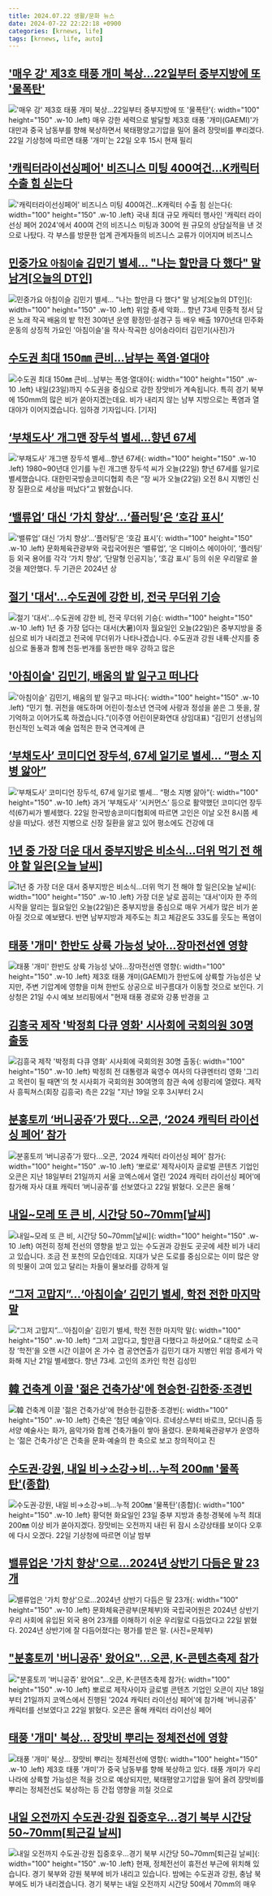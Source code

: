 ```yaml
---
title: 2024.07.22 생활/문화 뉴스
date: 2024-07-22 22:22:18 +0900
categories: [krnews, life]
tags: [krnews, life, auto]
---
```

## ['매우 강' 제3호 태풍 개미 북상…22일부터 중부지방에 또 '물폭탄'](https://n.news.naver.com/mnews/article/087/0001057238)

!['매우 강' 제3호 태풍 개미 북상…22일부터 중부지방에 또 '물폭탄'](https://mimgnews.pstatic.net/image/origin/087/2024/07/21/1057238.jpg?type=nf220_150){: width="100" height="150" .w-10 .left}
매우 강한 세력으로 발달할 제3호 태풍 '개미(GAEMI)'가 대만과 중국 남동부를 향해 북상하면서 북태평양고기압을 밀어 올려 장맛비를 뿌리겠다. 22일 기상청에 따르면 태풍 '개미'는 22일 오후 15시 현재 필리

## ['캐릭터라이선싱페어' 비즈니스 미팅 400여건…K캐릭터 수출 힘 싣는다](https://n.news.naver.com/mnews/article/030/0003225517)

!['캐릭터라이선싱페어' 비즈니스 미팅 400여건…K캐릭터 수출 힘 싣는다](https://mimgnews.pstatic.net/image/origin/030/2024/07/22/3225517.jpg?type=nf220_150){: width="100" height="150" .w-10 .left}
국내 최대 규모 캐릭터 행사인 '캐릭터 라이선싱 페어 2024'에서 400여 건의 비즈니스 미팅과 300억 원 규모의 상담실적을 낸 것으로 나탔다. 각 부스를 방문한 업계 관계자들의 비즈니스 교류가 이어지며 비즈니스

## [민중가요 `아침이슬` 김민기 별세… "나는 할만큼 다 했다" 말 남겨[오늘의 DT인]](https://n.news.naver.com/mnews/article/029/0002889575)

![민중가요 `아침이슬` 김민기 별세… "나는 할만큼 다 했다" 말 남겨[오늘의 DT인]](https://mimgnews.pstatic.net/image/origin/029/2024/07/22/2889575.jpg?type=nf220_150){: width="100" height="150" .w-10 .left}
위암 증세 악화… 향년 73세 민중적 정서 담은 노래 작곡 배움의 밭 학전 30여년 운영 황정민·설경구 등 배우 배출 1970년대 민주화 운동의 상징적 가요인 '아침이슬'을 작사·작곡한 싱어송라이터 김민기(사진)가

## [수도권 최대 150㎜ 큰비…남부는 폭염·열대야](https://n.news.naver.com/mnews/article/422/0000672231)

![수도권 최대 150㎜ 큰비…남부는 폭염·열대야](https://mimgnews.pstatic.net/image/origin/422/2024/07/22/672231.jpg?type=nf220_150){: width="100" height="150" .w-10 .left}
내일(23일)까지 수도권을 중심으로 강한 장맛비가 계속됩니다. 특히 경기 북부에 150mm의 많은 비가 쏟아지겠는데요. 비가 내리지 않는 남부 지방으로는 폭염과 열대야가 이어지겠습니다. 임하경 기자입니다. [기자]

## [‘부채도사’ 개그맨 장두석 별세…향년 67세](https://n.news.naver.com/mnews/article/056/0011766729)

![‘부채도사’ 개그맨 장두석 별세…향년 67세](https://mimgnews.pstatic.net/image/origin/056/2024/07/22/11766729.jpg?type=nf220_150){: width="100" height="150" .w-10 .left}
1980~90년대 인기를 누린 개그맨 장두석 씨가 오늘(22일) 향년 67세를 일기로 별세했습니다. 대한민국방송코미디협회 측은 “장 씨가 오늘(22일) 오전 8시 지병인 신장 질환으로 세상을 떠났다”고 밝혔습니다.

## [‘밸류업’ 대신 ‘가치 향상’…‘플러팅’은 ‘호감 표시’](https://n.news.naver.com/mnews/article/016/0002338774)

![‘밸류업’ 대신 ‘가치 향상’…‘플러팅’은 ‘호감 표시’](https://mimgnews.pstatic.net/image/origin/016/2024/07/22/2338774.jpg?type=nf220_150){: width="100" height="150" .w-10 .left}
문화체육관광부와 국립국어원은 ‘밸류업’, ‘온 디바이스 에이아이’, ‘플러팅’ 등 외국 용어를 각각 ‘가치 향상’, ‘단말형 인공지능’, ‘호감 표시’ 등의 쉬운 우리말로 쓸 것을 제안했다. 두 기관은 2024년 상

## [절기 '대서'…수도권에 강한 비, 전국 무더위 기승](https://n.news.naver.com/mnews/article/057/0001831109)

![절기 '대서'…수도권에 강한 비, 전국 무더위 기승](https://mimgnews.pstatic.net/image/origin/057/2024/07/22/1831109.jpg?type=nf220_150){: width="100" height="150" .w-10 .left}
1년 중 가장 덥다는 대서(大暑)이자 월요일인 오늘(22일)은 중부지방을 중심으로 비가 내리겠고 전국에 무더위가 나타나겠습니다. 수도권과 강원 내륙·산지를 중심으로 돌풍과 함께 천둥·번개를 동반한 매우 강하고 많은

## ['아침이슬' 김민기, 배움의 밭 일구고 떠나다](https://n.news.naver.com/mnews/article/015/0005012939)

!['아침이슬' 김민기, 배움의 밭 일구고 떠나다](https://mimgnews.pstatic.net/image/origin/015/2024/07/22/5012939.jpg?type=nf220_150){: width="100" height="150" .w-10 .left}
“민기 형. 귀천을 애도하며 어린이·청소년 연극에 사랑과 정성을 쏟은 그 뜻을, 잘 기억하고 이어가도록 하겠습니다.”(이주영 어린이문화연대 상임대표) “김민기 선생님의 헌신적인 노력과 예술 업적은 한국 연극계에 큰

## [‘부채도사’ 코미디언 장두석, 67세 일기로 별세… “평소 지병 앓아”](https://n.news.naver.com/mnews/article/023/0003847759)

![‘부채도사’ 코미디언 장두석, 67세 일기로 별세… “평소 지병 앓아”](https://mimgnews.pstatic.net/image/origin/023/2024/07/22/3847759.jpg?type=nf220_150){: width="100" height="150" .w-10 .left}
과거 ‘부채도사’ ‘시커먼스’ 등으로 활약했던 코미디언 장두석(67)씨가 별세했다. 22일 한국방송코미디협회에 따르면 고인은 이날 오전 8시쯤 세상을 떠났다. 생전 지병으로 신장 질환을 앓고 있어 평소에도 건강에 대

## [1년 중 가장 더운 대서 중부지방은 비소식...더위 먹기 전 해야 할 일은[오늘 날씨]](https://n.news.naver.com/mnews/article/119/0002853152)

![1년 중 가장 더운 대서 중부지방은 비소식...더위 먹기 전 해야 할 일은[오늘 날씨]](https://mimgnews.pstatic.net/image/origin/119/2024/07/22/2853152.jpg?type=nf220_150){: width="100" height="150" .w-10 .left}
가장 더운 날로 꼽히는 '대서'이자 한 주의 시작을 알리는 월요일인 오늘(22일)은 중부지방을 중심으로 매우 거세가 많은 비가 쏟아질 것으로 예보됐다. 반면 남부지방과 제주도는 최고 체감온도 33도를 웃도는 폭염이

## [태풍 '개미' 한반도 상륙 가능성 낮아…장마전선엔 영향](https://n.news.naver.com/mnews/article/079/0003918475)

![태풍 '개미' 한반도 상륙 가능성 낮아…장마전선엔 영향](https://mimgnews.pstatic.net/image/origin/079/2024/07/21/3918475.jpg?type=nf220_150){: width="100" height="150" .w-10 .left}
제3호 태풍 개미(GAEMI)가 한반도에 상륙할 가능성은 낮지만, 주변 기압계에 영향을 미쳐 한반도 상공으로 비구름대가 이동할 것으로 보인다. 기상청은 21일 수시 예보 브리핑에서 "현재 태풍 경로와 강풍 반경을 고

## [김흥국 제작 '박정희 다큐 영화' 시사회에 국회의원 30명 출동](https://n.news.naver.com/mnews/article/015/0005012770)

![김흥국 제작 '박정희 다큐 영화' 시사회에 국회의원 30명 출동](https://mimgnews.pstatic.net/image/origin/015/2024/07/22/5012770.jpg?type=nf220_150){: width="100" height="150" .w-10 .left}
박정희 전 대통령과 육영수 여사의 다큐멘터리 영화 '그리고 목련이 필 때면'의 첫 시사회가 국회의원 30여명의 참관 속에 성황리에 열렸다. 제작사 흥픽쳐스(회장 김흥국) 측은 22일 "지난 19일 오후 3시부터 2시

## [분홍토끼 ‘버니공쥬’가 떴다...오콘, ‘2024 캐릭터 라이선싱 페어’ 참가](https://n.news.naver.com/mnews/article/009/0005338556)

![분홍토끼 ‘버니공쥬’가 떴다...오콘, ‘2024 캐릭터 라이선싱 페어’ 참가](https://mimgnews.pstatic.net/image/origin/009/2024/07/22/5338556.jpg?type=nf220_150){: width="100" height="150" .w-10 .left}
‘뽀로로’ 제작사이자 글로벌 콘텐츠 기업인 오콘은 지난 18일부터 21일까지 서울 코엑스에서 열린 ‘2024 캐릭터 라이선싱 페어’에 참가해 자사 대표 캐릭터 ‘버니공쥬’를 선보였다고 22일 밝혔다. 오콘은 올해 ‘

## [내일~모레 또 큰 비, 시간당 50~70mm[날씨]](https://n.news.naver.com/mnews/article/214/0001362743)

![내일~모레 또 큰 비, 시간당 50~70mm[날씨]](https://mimgnews.pstatic.net/image/origin/214/2024/07/22/1362743.jpg?type=nf220_150){: width="100" height="150" .w-10 .left}
여전히 정체 전선의 영향을 받고 있는 수도권과 강원도 곳곳에 세찬 비가 내리고 있습니다. 조금 전 포천의 모습인데요. 지대가 낮은 도로를 중심으로는 이미 많은 양의 빗물이 고여 있고 달리는 차들이 물보라를 강하게 일

## [“그저 고맙지”...‘아침이슬’ 김민기 별세, 학전 전한 마지막 말](https://n.news.naver.com/mnews/article/009/0005338480)

![“그저 고맙지”...‘아침이슬’ 김민기 별세, 학전 전한 마지막 말](https://mimgnews.pstatic.net/image/origin/009/2024/07/22/5338480.jpg?type=nf220_150){: width="100" height="150" .w-10 .left}
“그저 고맙다고, 할만큼 다했다고 하셨어요.” 대학로 소극장 ‘학전’을 오랜 시간 이끌어 온 가수 겸 공연연출가 김민기 대가 지병인 위암 증세가 악화해 지난 21일 별세했다. 향년 73세. 고인의 조카인 학전 김성민

## [韓 건축계 이끌 '젊은 건축가상'에 현승헌·김한중·조경빈](https://n.news.naver.com/mnews/article/015/0005012943)

![韓 건축계 이끌 '젊은 건축가상'에 현승헌·김한중·조경빈](https://mimgnews.pstatic.net/image/origin/015/2024/07/22/5012943.jpg?type=nf220_150){: width="100" height="150" .w-10 .left}
건축은 ‘첨단 예술’이다. 르네상스부터 바로크, 모더니즘 등 서양 예술사는 화가, 음악가와 함께 건축가들이 쌓아 올렸다. 문화체육관광부가 운영하는 ‘젊은 건축가상’은 건축을 문화·예술의 한 축으로 보고 창의적이고 진

## [수도권·강원, 내일 비→소강→비…누적 200㎜ '물폭탄'(종합)](https://n.news.naver.com/mnews/article/421/0007679397)

![수도권·강원, 내일 비→소강→비…누적 200㎜ '물폭탄'(종합)](https://mimgnews.pstatic.net/image/origin/421/2024/07/22/7679397.jpg?type=nf220_150){: width="100" height="150" .w-10 .left}
황덕현 화요일인 23일 중부 지방과 충청·경북에 누적 최대 200㎜ 이상 비가 쏟아지겠다. 장맛비는 오전까지 내린 뒤 잠시 소강상태를 보이다 오후에 다시 오겠다. 22일 기상청에 따르면 이날 밤부

## [밸류업은 '가치 향상'으로…2024년 상반기 다듬은 말 23개](https://n.news.naver.com/mnews/article/018/0005794539)

![밸류업은 '가치 향상'으로…2024년 상반기 다듬은 말 23개](https://mimgnews.pstatic.net/image/origin/018/2024/07/22/5794539.jpg?type=nf220_150){: width="100" height="150" .w-10 .left}
문화체육관광부(문체부)와 국립국어원은 2024년 상반기 우리 사회에 유입된 외국 용어 23개를 이해하기 쉬운 우리말로 다듬었다고 22일 밝혔다. 2024년 상반기에 잘 다듬어졌다는 평가를 받은 말. (사진=문체부)

## ["분홍토끼 '버니공쥬' 왔어요"…오콘, K-콘텐츠축제 참가](https://n.news.naver.com/mnews/article/003/0012680326)

!["분홍토끼 '버니공쥬' 왔어요"…오콘, K-콘텐츠축제 참가](https://mimgnews.pstatic.net/image/origin/003/2024/07/22/12680326.jpg?type=nf220_150){: width="100" height="150" .w-10 .left}
뽀로로 제작사이자 글로벌 콘텐츠 기업인 오콘이 지난 18일부터 21일까지 코엑스에서 진행된 '2024 캐릭터 라이선싱 페어'에 참가해 '버니공쥬' 캐릭터를 선보였다고 22일 밝혔다. 오콘은 올해 캐릭터 라이선싱 페어

## [태풍 '개미' 북상… 장맛비 뿌리는 정체전선에 영향](https://n.news.naver.com/mnews/article/654/0000081737)

![태풍 '개미' 북상… 장맛비 뿌리는 정체전선에 영향](https://mimgnews.pstatic.net/image/origin/654/2024/07/21/81737.jpg?type=nf220_150){: width="100" height="150" .w-10 .left}
제3호 태풍 '개미'가 중국 남동부를 향해 북상하고 있다. 태풍 개미가 우리나라에 상륙할 가능성은 적을 것으로 예상되지만, 북태평양고기압을 밀어 올려 장맛비를 뿌리는 정체전선도 북상하는 등 간접 영향을 끼칠 것으로

## [내일 오전까지 수도권·강원 집중호우…경기 북부 시간당 50~70mm[퇴근길 날씨]](https://n.news.naver.com/mnews/article/056/0011766718)

![내일 오전까지 수도권·강원 집중호우…경기 북부 시간당 50~70mm[퇴근길 날씨]](https://mimgnews.pstatic.net/image/origin/056/2024/07/22/11766718.jpg?type=nf220_150){: width="100" height="150" .w-10 .left}
현재, 정체전선이 휴전선 부근에 위치해 있습니다. 경기 북부와 강원 북부에 비가 내리고 있습니다. 밤에는 수도권과 강원, 충남 북부에도 비가 내리겠습니다. 경기 북부는 내일 오전까지 시간당 50에서 70mm의 매우

